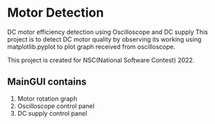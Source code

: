 # Motor Detection
DC motor efficiency detection using Oscilloscope and DC supply
This project is to detect DC motor quality by observing its working using matplotlib.pyplot to plot graph received from oscilloscope.
    
This project is created for NSC(National Software Contest) 2022.

## MainGUI contains
1. Motor rotation graph
2. Oscilloscope control panel
3. DC supply control panel
